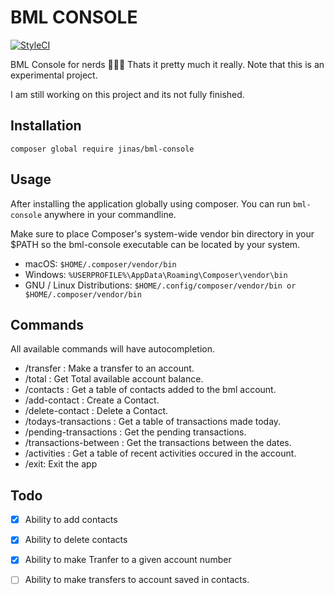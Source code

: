 # BML CONSOLE

[![StyleCI](https://github.styleci.io/repos/295019117/shield?branch=master)](https://github.styleci.io/repos/295019117?branch=master)

BML Console for nerds 🧙‍♂️🔥 Thats it pretty much it really. Note that this is an experimental project.

I am still working on this project and its not fully finished.


## Installation

```
composer global require jinas/bml-console
```

## Usage

After installing the application globally using composer. You can run `bml-console` anywhere in your commandline. 

Make sure to place Composer's system-wide vendor bin directory in your $PATH so the bml-console executable can be located by your system. 

- macOS: `$HOME/.composer/vendor/bin`
- Windows: `%USERPROFILE%\AppData\Roaming\Composer\vendor\bin`
- GNU / Linux Distributions: `$HOME/.config/composer/vendor/bin or $HOME/.composer/vendor/bin`


## Commands

All available commands will have autocompletion.

- /transfer : Make a transfer to an account.
- /total : Get Total available account balance.
- /contacts : Get a table of contacts added to the bml account.
- /add-contact : Create a Contact.
- /delete-contact : Delete a Contact.
- /todays-transactions : Get a table of transactions made today.
- /pending-transactions : Get the pending transactions.
- /transactions-between : Get the transactions between the dates.
- /activities : Get a table of recent activities occured in the account.
- /exit: Exit the app


## Todo

- [x] Ability to add contacts
- [x] Ability to delete contacts
- [x] Ability to make Tranfer to a given account number
- [ ] Ability to make transfers to account saved in contacts.

